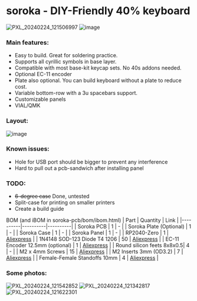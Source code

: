 # soroka - DIY-Friendly 40% keyboard

![PXL_20240224_121506997](https://github.com/kapee1/soroka/assets/98476799/0cf15a92-e7f0-4c72-99ed-f4b9440a17de)
![image](https://github.com/kapee1/soroka/assets/98476799/ececdb4e-0b08-4dd1-9bea-3f9ae97a6a2c)


### Main features:

* Easy to build. Great for soldering practice.
* Supports all cyrillic symbols in base layer.
* Compatible with most base-kit keycap sets. No 40s addons needed.
* Optional EC-11 encoder
* Plate also optional. You can build keyboard without a plate to reduce cost.
* Variable bottom-row with a 3u spacebars support.
* Customizable panels
* VIAL/QMK 

### Layout:

![image](https://github.com/kapee1/soroka/assets/98476799/303a2640-8ece-4c63-8b4c-6768845c624c)

### Known issues:
* Hole for USB port should be bigger to prevent any interference
* Hard to pull out a pcb-sandwich after installing panel

### TODO:
* ~~6-degree case~~ Done, untested
* Split-case for printing on smaller printers
* Create a build guide

BOM (and iBOM in soroka-pcb/bom/ibom.html)
| Part     | Quantity |  Link    |
|----------|----------|----------|
| Soroka PCB  | 1   |  - |
| Soroka Plate (Optional)  |  1   |  - |
| Soroka Case | 1   |  - |
| Soroka Panel  |  1   |  - |
| RP2040-Zero  | 1   |  [Aliexpress](https://aliexpress.ru/item/1005004281549886.html) |
| 1N4148 SOD-123 Diode T4 1206  | 50  |  [Aliexpress](https://aliexpress.ru/item/1005005271390029.html) |
| EC-11 Encoder 12.5mm (optional)  |  1   |  [Aliexpress](https://aliexpress.ru/item/32976046900.html) |
| Round silicon feets 8x8x0.5| 4  |  - |
| M2 x 4mm Screws  | 15  |  [Aliexpress](https://aliexpress.ru/item/4000896301219.html) |
| M2 Inserts 3mm (OD3.2) | 7   |  [Aliexpress](https://aliexpress.ru/item/1005003582355741.htm) |
| Female-Female Standoffs 10mm | 4  |  [Aliexpress](https://aliexpress.ru/item/1005004469963266.html) |


### Some photos:
![PXL_20240224_121542852](https://github.com/kapee1/soroka/assets/98476799/745fef3c-ed11-43b9-aa7d-64bf472f23ea)
![PXL_20240224_121342817](https://github.com/kapee1/soroka/assets/98476799/ff116165-ce3a-4090-88eb-95a8b9ee945a)
![PXL_20240224_121622301](https://github.com/kapee1/soroka/assets/98476799/9beebc88-c46e-4030-b024-90065a49f2da)

